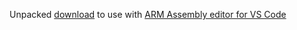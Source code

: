 Unpacked [download](https://github.com/MikhailArkhipov/vscode-arm) to use with [ARM Assembly editor for VS Code](https://github.com/MikhailArkhipov/vscode-arm)